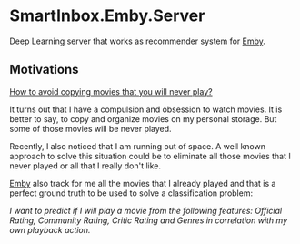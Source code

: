 # SmartInbox.Emby.Server

Deep Learning server that works as recommender system for [Emby](https://emby.media/). 

## Motivations

[How to avoid copying movies that you will never play?](http://likewastoldtome.blogspot.com/2019/12/how-to-avoid-copying-movies-that-you.html)

It turns out that I have a compulsion and obsession to watch movies. It is better to say, to copy and organize movies on my personal storage. But some of those movies will be never played.

Recently, I also noticed that I am running out of space. A well known approach to solve this situation could be to eliminate all those movies that I never played or all that I really don't like.

[Emby](https://emby.media/) also track for me all the movies that I already played and that is a perfect ground truth to be used to solve a classification problem:

 _I want to predict if I will play a movie from the following features: Official Rating, Community Rating, Critic Rating and Genres in correlation with my own playback action._
